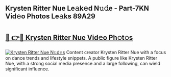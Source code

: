 ## Krysten Ritter Nue Le𝚊k𝚎d N𝚞𝚍e - Part-7KN Vid𝚎o Photos Le𝚊ks 89A29

# <h2><a href="http://fb4qi4l.evod.top/?m=Krysten+Ritter+Nue">🔗 👉🔴 Krysten Ritter Nue Vid𝚎o Ph𝚘t𝚘s</a></h2>

[![Krysten Ritter Nue N𝚞d𝚎s](https://i.imgur.com/8V9OHl7.gif)](http://fb4qi4l.evod.top/?m=Krysten+Ritter+Nue)
Content creator Krysten Ritter Nue with a focus on dance trends and lifestyle snippets. A public figure like Krysten Ritter Nue, with a strong social media presence and a large following, can wield significant influence. 

